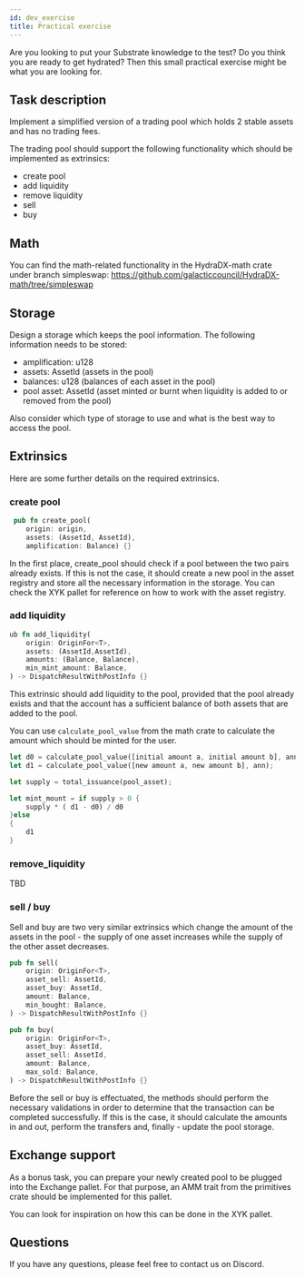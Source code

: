 ```yaml
---
id: dev_exercise
title: Practical exercise
---
```


Are you looking to put your Substrate knowledge to the test? Do you think you are ready to get hydrated? Then this small practical exercise might be what you are looking for. 

## Task description

Implement a simplified version of a trading pool which holds 2 stable assets and has no trading fees.

The trading pool should support the following functionality which should be implemented as extrinsics:

- create pool
- add liquidity
- remove liquidity
- sell
- buy

## Math

You can find the math-related functionality in the HydraDX-math crate under branch simpleswap:
https://github.com/galacticcouncil/HydraDX-math/tree/simpleswap

## Storage

Design a storage which keeps the pool information. The following information needs to be stored:

- amplification: u128
- assets: AssetId (assets in the pool)
- balances: u128 (balances of each asset in the pool)
- pool asset: AssetId (asset minted or burnt when liquidity is added to or removed from the pool)

Also consider which type of storage to use and what is the best way to access the pool.

## Extrinsics

Here are some further details on the required extrinsics.

### create pool

```rust
 pub fn create_pool(
    origin: origin,
    assets: (AssetId, AssetId),
    amplification: Balance) {}
```

In the first place, create_pool should check if a pool between the two pairs already exists. If this is not the case, it should create a new pool in the asset registry and store all the necessary information in the storage. You can check the XYK pallet for reference on how to work with the asset registry.

### add liquidity

```rust
ub fn add_liquidity(
    origin: OriginFor<T>,
    assets: (AssetId,AssetId),
    amounts: (Balance, Balance),
    min_mint_amount: Balance,
) -> DispatchResultWithPostInfo {}
```

This extrinsic should add liquidity to the pool, provided that the pool already exists and that the account has a sufficient balance of both assets that are added to the pool.

You can use `calculate_pool_value` from the math crate to calculate the amount which should be minted for the user.

```rust
let d0 = calculate_pool_value([initial amount a, initial amount b], ann);
let d1 = calculate_pool_value([new amount a, new amount b], ann);

let supply = total_issuance(pool_asset);

let mint_mount = if supply > 0 {
    supply * ( d1 - d0) / d0
}else
{
    d1
}
```

### remove_liquidity

TBD

### sell / buy

Sell and buy are two very similar extrinsics which change the amount of the assets in the pool - the supply of one asset increases while the supply of the other asset decreases.

```rust
pub fn sell(
    origin: OriginFor<T>,
    asset_sell: AssetId,
    asset_buy: AssetId,
    amount: Balance,
    min_bought: Balance,
) -> DispatchResultWithPostInfo {}
```

```rust
pub fn buy(
    origin: OriginFor<T>,
    asset_buy: AssetId,
    asset_sell: AssetId,
    amount: Balance,
    max_sold: Balance,
) -> DispatchResultWithPostInfo {}
```

Before the sell or buy is effectuated, the methods should perform the necessary validations in order to determine that the transaction can be  completed successfully. If this is the case, it should calculate the amounts in and out, perform the transfers and, finally - update the pool storage.

## Exchange support

As a bonus task, you can prepare your newly created pool to be plugged into the Exchange pallet. For that purpose, an AMM trait from the primitives crate should be implemented for this pallet.

You can look for inspiration on how this can be done in the XYK pallet.

## Questions

If you have any questions, please feel free to contact us on Discord.
